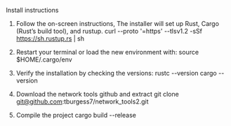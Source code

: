 Install instructions

1. Follow the on-screen instructions, The installer will set up Rust, Cargo (Rust’s build tool), and rustup.
curl --proto '=https' --tlsv1.2 -sSf https://sh.rustup.rs | sh

2. Restart your terminal or load the new environment with:
source $HOME/.cargo/env

3. Verify the installation by checking the versions:
rustc --version
cargo --version

4. Download the network tools github and extract
git clone git@github.com:tburgess7/network_tools2.git

5. Compile the project
cargo build --release
